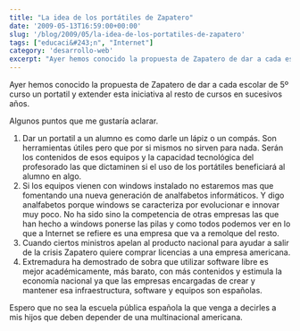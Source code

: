 ```yaml
---
title: "La idea de los portátiles de Zapatero"
date: '2009-05-13T16:59:00+00:00'
slug: '/blog/2009/05/la-idea-de-los-portatiles-de-zapatero'
tags: ["educaci&#243;n", "Internet"]
category: 'desarrollo-web'
excerpt: "Ayer hemos conocido la propuesta de Zapatero de dar a cada escolar de 5º curso un portatil y extender esta iniciativa al resto de cursos en sucesivos años. Algunos puntos que me gustaría aclarar."
---
```

Ayer hemos conocido la propuesta de Zapatero de dar a cada escolar de 5º curso un portatil y extender esta iniciativa al resto de cursos en sucesivos años.

Algunos puntos que me gustaría aclarar.

1. Dar un portatil a un alumno es como darle un lápiz o un compás. Son herramientas útiles pero que por si mismos no sirven para nada. Serán los contenidos de esos equipos y la capacidad tecnológica del profesorado las que dictaminen si el uso de los portátiles beneficiará al alumno en algo.
2. Si los equipos vienen con windows instalado no estaremos mas que fomentando una nueva generación de analfabetos informáticos. Y digo analfabetos porque windows se caracteriza por evolucionar e innovar muy poco. No ha sido sino la competencia de otras empresas las que han hecho a windows ponerse las pilas y como todos podemos ver en lo que a Internet se refiere es una empresa que va a remolque del resto.
3. Cuando ciertos ministros apelan al producto nacional para ayudar a salir de la crisis Zapatero quiere comprar licencias a una empresa americana.
4. Extremadura ha demostrado de sobra que utilizar software libre es mejor académicamente, más barato, con más contenidos y estimula la economía nacional ya que las empresas encargadas de crear y mantener esa infraestructura, software y equipos son españolas.

Espero que no sea la escuela pública española la que venga a decirles a mis hijos que deben depender de una multinacional americana.
